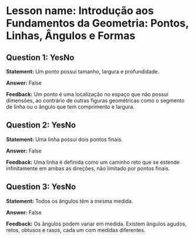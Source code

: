 # Lesson name: Introdução aos Fundamentos da Geometria: Pontos, Linhas, Ângulos e Formas

## Question 1: YesNo

**Statement:** Um ponto possui tamanho, largura e profundidade.

**Answer:** False

**Feedback:**
Um ponto é uma localização no espaço que não possui dimensões, ao contrário de outras figuras geométricas como o segmento de linha ou o ângulo que tem comprimento e largura.


## Question 2: YesNo

**Statement:** Uma linha possui dois pontos finais.

**Answer:** False

**Feedback:**
Uma linha é definida como um caminho reto que se estende infinitamente em ambas as direções, não limitado por pontos finais.


## Question 3: YesNo

**Statement:** Todos os ângulos têm a mesma medida.

**Answer:** False

**Feedback:**
Os ângulos podem variar em medida. Existem ângulos agudos, retos, obtusos e rasos, cada um com medidas diferentes.

